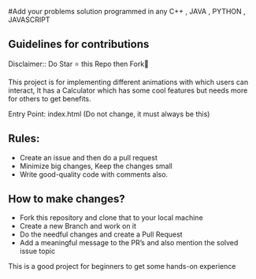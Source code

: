 #Add your problems solution programmed in any C++ , JAVA , PYTHON , JAVASCRIPT
## Guidelines for contributions


Disclaimer:: Do Star ⭐ this Repo then Fork🍴

This project is for implementing different animations with which users can interact, 
It has a Calculator which has some cool features but needs more for others to get benefits.


Entry Point: index.html (Do not change, it must always be this)

## Rules:
- Create an issue and then do a pull request
- Minimize big changes, Keep the changes small
- Write good-quality code with comments also.

## How to make changes?

- Fork this repository and clone that to your local machine
- Create a new Branch and work on it
- Do the needful changes and create a Pull Request
- Add a meaningful message to the PR’s and also mention the solved issue topic


This is a good project for beginners to get some hands-on experience
